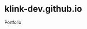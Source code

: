 
# klink-dev.github.io
Portfolio 

<!--
# Documentation

## Purpose:

Portfolio website do display web development skills with examples

## Background:

### 
	


## High-Level Software Process Overview:



## Functional Requirements:

### For this course, however, simply list what data, if any, users are expected to input, and what data, if any, will be displayed on the screen as a result.

Inputs:
```
N/A
```
Outputs:
```N/A```

## Additional Features and Functions:
-->

